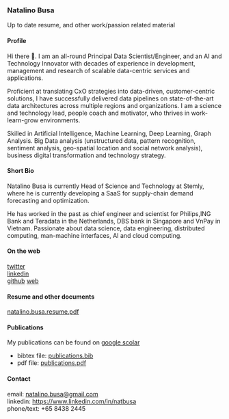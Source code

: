 ### Natalino Busa

Up to date resume, and other work/passion related material

#### Profile

Hi there 👋.  I am an all-round Principal Data Scientist/Engineer, and an AI and Technology Innovator with decades of experience in development, management and research of scalable data-centric services and applications.

Proficient at translating CxO strategies into data-driven, customer-centric solutions, I have successfully delivered data pipelines on state-of-the-art data architectures across multiple regions and organizations. I am a science and technology lead, people coach and motivator, who thrives in work-learn-grow environments. 

Skilled in Artificial Intelligence, Machine Learning, Deep Learning, Graph Analysis. Big Data analysis (unstructured data, pattern recognition, sentiment analysis, geo-spatial location and social network analysis), business digital transformation and technology strategy.

#### Short Bio

Natalino Busa is currently Head of Science and Technology at Stemly, 
where he is currently developing a SaaS for supply-chain demand forecasting and optimization.

He has worked in the past as chief engineer and scientist for Philips,ING Bank and Teradata in the Netherlands, DBS bank in Singapore and VnPay in
Vietnam. Passionate about data science, data engineering, distributed computing,
man-machine interfaces, AI and cloud computing.  

#### On the web

[twitter](https://twitter.com/natbusa)  
[linkedin](https://www.linkedin.com/in/natbusa/)  
[github](https://github.com/natbusa)
[web](https://natbusa.github.io)

#### Resume and other documents

[natalino.busa.resume.pdf](https://drive.google.com/file/d/1oKd_k9OP_FogNrPbG3liBbKHodbjYQ-v/view?usp=sharing)

#### Publications

My publications can be found on [google scolar](https://scholar.google.com.sg/citations?user=tWVGk_QAAAAJ&hl=en)  

-   bibtex file:  [publications.bib](https://github.com/natbusa/resume/raw/master/sources/publications.bib)  
-   pdf file: [publications.pdf](https://github.com/natbusa/resume/raw/master/files/publications.pdf)

#### Contact

email: natalino.busa@gmail.com  
linkedin: <https://www.linkedin.com/in/natbusa>  
phone/text: +65 8438 2445
